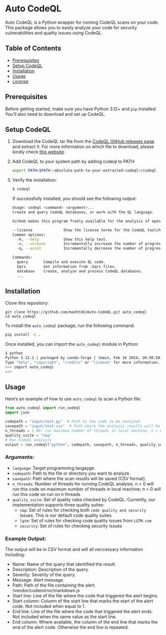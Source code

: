 # Auto CodeQL

Auto CodeQL is a Python wrapper for running CodeQL scans on your code. This package allows you to easily analyze your code for security vulnerabilities and quality issues using CodeQL.

## Table of Contents
- [Prerequisites](#prerequisites)
- [Setup CodeQL](#setup-codeql)
- [Installation](#installation)
- [Usage](#usage)
- [License](#license)

## Prerequisites

Before getting started, make sure you have Python 3.12+ and `pip` installed. You'll also need to download and set up CodeQL.

## Setup CodeQL

1. Download the CodeQL tar file from the [CodeQL GitHub releases page](https://github.com/github/codeql-action/releases) and extract it. For more information on which file to download, please kindly check [this website](https://docs.github.com/en/code-security/codeql-cli/getting-started-with-the-codeql-cli/setting-up-the-codeql-cli#1-download-the-codeql-cli-tar-archive). 

2. Add CodeQL to your system path by adding codeql to PATH
   ```bash
   export PATH=$PATH:<absolute-path-to-your-extracted-codeql>/codeql
   ```

3. Verify the installation:
   ```bash
   $ codeql
   ```

   If successfully installed, you should see the following output:
   ```bash
   Usage: codeql <command> <argument>...
   Create and query CodeQL databases, or work with the QL language.

   GitHub makes this program freely available for the analysis of open-source software and certain other uses, but it is not itself free software. Type codeql --license to see the license terms.

   --license              Show the license terms for the CodeQL toolchain.
   Common options:
     -h, --help           Show this help text.
     -v, --verbose        Incrementally increase the number of progress messages printed.
     -q, --quiet          Incrementally decrease the number of progress messages printed.
   
   Commands:
     query       Compile and execute QL code.
     bqrs        Get information from .bqrs files.
     database    Create, analyze and process CodeQL databases.
     ...
   ```

## Installation
Clone this repository:
```
git clone https://github.com/manhtdd/Auto-CodeQL.git auto_codeql
cd auto_codeql
```

To install the `auto_codeql` package, run the following command:

```bash
pip install -e .
```

Once installed, you can import the `auto_codeql` module in Python:

```bash
$ python
Python 3.12.2 | packaged by conda-forge | (main, Feb 16 2024, 20:50:58) [GCC 12.3.0] on linux
Type "help", "copyright", "credits" or "license" for more information.
>>> import auto_codeql
>>> 
```

## Usage

Here’s an example of how to use `auto_codeql` to scan a Python file:

```python
from auto_codeql import run_codeql
import json

codepath = "input/test.py"  # Path to the code to be analyzed
savepath = "input/test.csv"  # Path where the analysis results will be saved
n_threads = 1 #0: run maximum number of threads in local machine, n > 0: run on n threads
quality_suite = "s&q"
# Run CodeQL analysis
output = run_codeql("python", codepath, savepath, n_threads, quality_suite) ### Output is a pandas DF
```

### Arguments:
- `language`: Target programming langayge.
- `codepath`: Path to the file or directory you want to analyze.
- `savepath`: Path where the scan results will be saved (CSV format).
- `n_threads`: Number of threads for running CodeQL analysis. n = 0 will run this code on maximum number of threads in local machine; n > 0 will run this code on run on n threads
- `quality_suite`: Set of quality rules checked by CodeQL. Currently, our implementation supports three quality suites:
  + `s&p`: Set of rules for checking both `code quality and security` issues. This is our default code quality suites
  + `lgtm`: Set of rules for checking code quality issues from `LGTM.com`
  + `security`: Set of rules for checking security issues

### Example Output:
The output will be in CSV format and will all neccessary information including:
+ Name:	Name of the query that identified the result.
+ Description: Description of the query.
+ Severity:	Severity of the query.
+ Message:	Alert message.
+ Path:	Path of the file containing the alert.	/vendor/codemirror/markdown.js
+ Start line:	Line of the file where the code that triggered the alert begins.
+ Start column:	Column of the start line that marks the start of the alert code. Not included when equal to 1.
+ End line:	Line of the file where the code that triggered the alert ends. Not included when the same value as the start line.
+ End column:	Where available, the column of the end line that marks the end of the alert code. Otherwise the end line is repeated.
